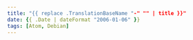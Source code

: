 ```yaml
---
title: "{{ replace .TranslationBaseName "-" "" | title }}"
date: {{ .Date | dateFormat "2006-01-06" }}
tags: [Atom, Debian]
---
```

